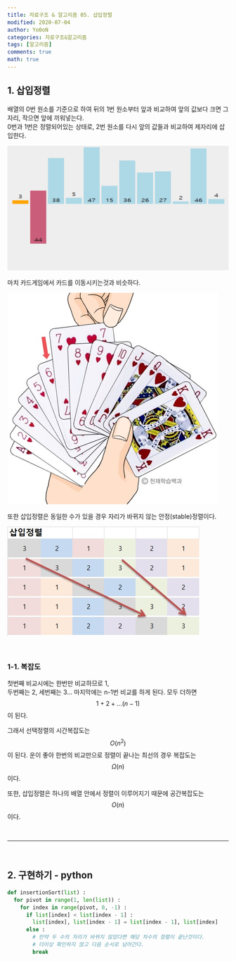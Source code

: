 ```yaml
---
title: 자료구조 & 알고리즘 05. 삽입정렬
modified: 2020-07-04
author: Yo0oN
categories: 자료구조&알고리즘
tags: [알고리즘]
comments: true
math: true
---
```


## 1. 삽입정렬

배열의 0번 원소를 기준으로 하여 뒤의 1번 원소부터 앞과 비교하여 앞의 값보다 크면 그자리, 작으면 앞에 끼워넣는다.<br>
0번과 1번은 정렬되어있는 상태로, 2번 원소를 다시 앞의 값들과 비교하여 제자리에 삽입한다.

![삽입정렬](/images/posts/Algorithm/03.InsertionSort/01.gif "VisuAlgo 삽입정렬")

마치 카드게임에서 카드를 이동시키는것과 비슷하다.

![삽입정렬](/images/posts/Algorithm/03.InsertionSort/02.png "천재학습백과 삽입정렬")

또한 삽입정렬은 동일한 수가 있을 경우 자리가 바뀌지 않는 안정(stable)정렬이다.

![삽입정렬](/images/posts/Algorithm/03.InsertionSort/03.jpg)


<br>

### 1-1. 복잡도

첫번째 비교시에는 한번만 비교하므로 1,<br>
두번째는 2, 세번째는 3... 마지막에는 n-1번 비교를 하게 된다.
모두 더하면 $$1 + 2 + ...(n - 1)$$이 된다.

그래서 선택정렬의 시간복잡도는 $$O(n^2)$$이 된다.
운이 좋아 한번의 비교만으로 정렬이 끝나는 최선의 경우 복잡도는 $$Ω(n)$$이다.

또한, 삽입정렬은 하나의 배열 안에서 정렬이 이루어지기 때문에 공간복잡도는 $$O(n)$$이다.

<br>
<hr>
<br>

## 2. 구현하기 - python

```python
def insertionSort(list) :
  for pivot in range(1, len(list)) :
    for index in range(pivot, 0, -1) :
      if list[index] < list[index - 1] :
        list[index], list[index - 1] = list[index - 1], list[index]
      else :
        # 만약 두 수의 자리가 바뀌지 않았다면 해당 차수의 정렬이 끝난것이다.
        # 더이상 확인하지 않고 다음 순서로 넘어간다.
        break
```
